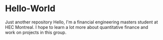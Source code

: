 # Hello-World
Just another repository
Hello, I'm a financial engineering masters student at HEC Montreal. I hope to learn a lot more about quantitative finance and work on projects in this group. 
